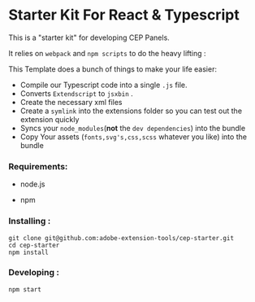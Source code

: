 # Starter Kit For React & Typescript   

This is a "starter kit" for developing CEP Panels.

It relies on `webpack` and `npm scripts` to do the heavy lifting :

This Template does a bunch of things to make your life easier:

- Compile our Typescript code into a single `.js` file.
- Converts `Extendscript`  to `jsxbin` .
- Create the necessary xml files 
- Create a `symlink` into the extensions folder so you can test out the extension quickly
- Syncs your `node_modules`(**not** the `dev dependencies`) into the bundle
- Copy Your assets (`fonts,svg's,css,scss` whatever you like) into the bundle 



### Requirements: 

- node.js

- npm

  

### Installing :

``` shell 
git clone git@github.com:adobe-extension-tools/cep-starter.git
cd cep-starter
npm install
```



### Developing :

```shell
npm start
```



